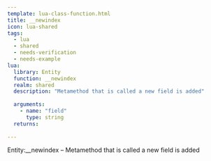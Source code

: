 ```yaml
---
template: lua-class-function.html
title: __newindex
icon: lua-shared
tags:
  - lua
  - shared
  - needs-verification
  - needs-example
lua:
  library: Entity
  function: __newindex
  realm: shared
  description: "Metamethod that is called a new field is added"
  
  arguments:
    - name: "field"
      type: string
  returns:
    
---
```


<div class="lua__search__keywords">
Entity:__newindex &#x2013; Metamethod that is called a new field is added
</div>
